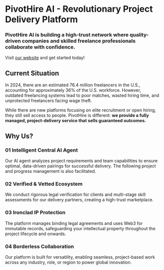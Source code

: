 # PivotHire AI - Revolutionary Project Delivery Platform

### PivotHire AI is building a high-trust network where quality-driven companies and skilled freelance professionals collaborate with confidence.

Visit [our website](https://www.pivothire.tech/) and get started today!

## Current Situation

In 2024, there are an estimated 76.4 million freelancers in the U.S., accounting for approximately 36% of the U.S. workforce. However, outdated freelancing systems lead to poor matches, wasted hiring time, and unprotected freelancers facing wage theft.

While there are new platforms focusing on elite recruitment or open hiring, they still sell access to people. PivotHire is different: **we provide a fully managed, project-delivery service that sells guaranteed outcomes.**

## Why Us?

### 01 Intelligent Central AI Agent

Our AI agent analyzes project requirements and team capabilities to ensure optimal, data-driven pairings for successful delivery. The following project and progress management is also facilitated.

### 02 Verified & Vetted Ecosystem

We conduct rigorous legal verification for clients and multi-stage skill assessments for our delivery partners, creating a high-trust marketplace.

### 03 Ironclad IP Protection

The platform manages binding legal agreements and uses Web3 for immutable records, safeguarding your intellectual property throughout the project lifecycle and onwards.

### 04 Borderless Collaboration

Our platform is built for versatility, enabling seamless, project-based work across any industry, role, or region to power global innovation.
